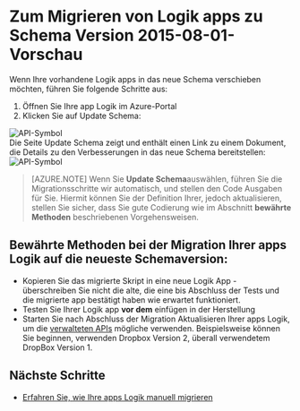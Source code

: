 <properties
    pageTitle="Zum Migrieren von Logik apps zu Schema Version 2015-08-01-Vorschau | Microsoft Azure-App-Verwaltungsdienst"
    description="Sie können Ihre apps Logik einfach auf die neueste Schemaversion migrieren. Befolgen Sie diese Schritte aus."
    services="logic-apps"
    documentationCenter=""
    authors="MSFTMAN"
    manager="erikre"
    editor=""
    tags="connectors"/>

<tags
    ms.service="logic-apps"
    ms.workload="integration"
    ms.tgt_pltfrm="na"
    ms.devlang="na"
    ms.topic="get-started-article"
    ms.date="08/23/2016"
    ms.author="deonhe"/>

# <a name="how-to-migrate-logic-apps-to-schema-version-2015-08-01-preview"></a>Zum Migrieren von Logik apps zu Schema Version 2015-08-01-Vorschau

Wenn Ihre vorhandene Logik apps in das neue Schema verschieben möchten, führen Sie folgende Schritte aus:  
1. Öffnen Sie Ihre app Logik im Azure-Portal  
2. Klicken Sie auf Update Schema:

 ![API-Symbol][step1]   
Die Seite Update Schema zeigt und enthält einen Link zu einem Dokument, die Details zu den Verbesserungen in das neue Schema bereitstellen: ![API-Symbol][step2]

>[AZURE.NOTE] Wenn Sie **Update Schema**auswählen, führen Sie die Migrationsschritte wir automatisch, und stellen den Code Ausgaben für Sie. Hiermit können Sie der Definition Ihrer, jedoch aktualisieren, stellen Sie sicher, dass Sie gute Codierung wie im Abschnitt **bewährte Methoden** beschriebenen Vorgehensweisen.

## <a name="best-practices-when-migrating-your-logic-apps-to-the-latest-schema-version"></a>Bewährte Methoden bei der Migration Ihrer apps Logik auf die neueste Schemaversion:  

- Kopieren Sie das migrierte Skript in eine neue Logik App - überschreiben Sie nicht die alte, die eine bis Abschluss der Tests und die migrierte app bestätigt haben wie erwartet funktioniert.
- Testen Sie Ihrer Logik app **vor dem** einfügen in der Herstellung
- Starten Sie nach Abschluss der Migration Aktualisieren Ihrer apps Logik, um die [verwalteten APIs](./apis-list.md) mögliche verwenden. Beispielsweise können Sie beginnen, verwenden Dropbox Version 2, überall verwendetem DropBox Version 1.


## <a name="whats-next"></a>Nächste Schritte
-  [Erfahren Sie, wie Ihre apps Logik manuell migrieren](../app-service-logic/app-service-logic-schema-2015-08-01.md)


<!--Icon references-->
[step1]: ./media/connectors-schema-migration/migrateschema1.png
[step2]: ./media/connectors-schema-migration/migrateschema2.png






